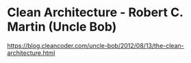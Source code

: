 # Clean Architecture - Robert C. Martin (Uncle Bob)
https://blog.cleancoder.com/uncle-bob/2012/08/13/the-clean-architecture.html
